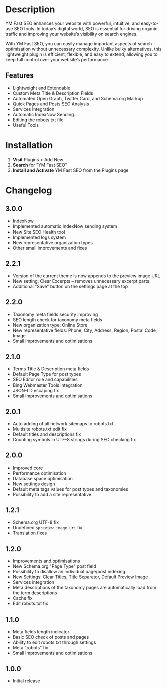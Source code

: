 # Description

YM Fast SEO enhances your website with powerful, intuitive, and easy-to-use SEO tools. In today’s digital world, SEO is essential for driving organic traffic and improving your website’s visibility on search engines.

With YM Fast SEO, you can easily manage important aspects of search optimisation without unnecessary complexity. Unlike bulky alternatives, this lightweight plugin is efficient, flexible, and easy to extend, allowing you to keep full control over your website’s performance.

## Features

* Lightweight and Extendable
* Custom Meta Title & Description Fields
* Automated Open Graph, Twitter Card, and Schema.org Markup
* Quick Pages and Posts SEO Analysis
* Services Integration
* Automatic IndexNow Sending
* Editing the robots.txt file
* Useful Tools

# Installation

1. **Visit** Plugins > Add New
1. **Search** for "YM Fast SEO"
1. **Install and Activate** YM Fast SEO from the Plugins page

# Changelog

## 3.0.0
* IndexNow
* Implemented automatic IndexNow sending system
* New Site SEO Health tool
* Implemented logs system
* New representative organization types
* Other small improvements and fixes

## 2.2.1
* Version of the current theme is now appends to the preview image URL
* New setting: Clear Excerpts – removes unnecessary excerpt parts
* Additional "Save" button on the settings page at the top

## 2.2.0
* Taxonomy meta fields security improving
* SEO length check for taxonomy meta fields
* New organization type: Online Store
* New representative fields: Phone, City, Address, Region, Postal Code, Image
* Small improvements and optimisations

## 2.1.0
* Terms Title & Description meta fields
* Default Page Type for post types
* SEO Editor role and capabilities
* Bing Webmaster Tools integration
* JSON-LD escaping fix
* Small improvements and optimisations

## 2.0.1
* Auto adding of all network sitemaps to robots.txt
* Multisite robots.txt edit fix
* Default titles and descriptions fix
* Counting symbols in UTF-8 strings during SEO checking fix

## 2.0.0
* Improved core
* Performance optimisation
* Database space optimisation
* New settings design
* Default meta tags values for post types and taxonomies
* Possibility to add a site representative

## 1.2.1
* Schema.org UTF-8 fix
* Undefined `$preview_image_uri` fix
* Translation fixes

## 1.2.0
* Improvements and optimisations
* New Schema.org "Page Type" post field
* Possibility to disallow an individual page/post indexing
* New Settings: Clear Titles, Title Separator, Default Preview Image
* Services integration
* Meta descriptions of the taxonomy pages are automatically load from the term descriptions
* Cache fix
* Edit robots.txt fix

## 1.1.0
* Meta fields length indicator
* Basic SEO check of posts and pages
* Ability to edit robots.txt through settings
* Meta "robots" fix
* Small improvements and optimisations

## 1.0.0
* Initial release